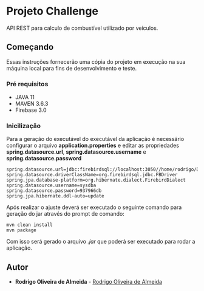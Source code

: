 # Projeto Challenge

API REST para calculo de combustível utilizado por veículos.

## Começando

Essas instruções fornecerão uma cópia do projeto em execução na sua máquina local para fins de desenvolvimento e teste.

### Pré requisitos

- JAVA 11
- MAVEN 3.6.3
- Firebase 3.0


### Inicilização

Para a geração do executável do executável da aplicação é necessário configurar o arquivo **application.properties** e editar as propriedades **spring.datasource.url**, **spring.datasource.username** e **spring.datasource.password** 
```
spring.datasource.url=jdbc:firebirdsql://localhost:3050//home/rodrigo/Desenvolvimento/firebird/challenge.fdb
spring.datasource.driverClassName=org.firebirdsql.jdbc.FBDriver
spring.jpa.database-platform=org.hibernate.dialect.FirebirdDialect
spring.datasource.username=sysdba
spring.datasource.password=937966db
spring.jpa.hibernate.ddl-auto=update
```

Após realizar o ajuste deverá ser executado o seguinte comando para geração do jar através do prompt de comando:

```
mvn clean install
mvn package
```

Com isso será gerado o arquivo *.jar* que poderá ser executado para rodar a aplicação.

## Autor

* **Rodrigo Oliveira de Almeida** - [Rodrigo Oliveira de Almeida](https://github.com/rdgoliveiraa)
